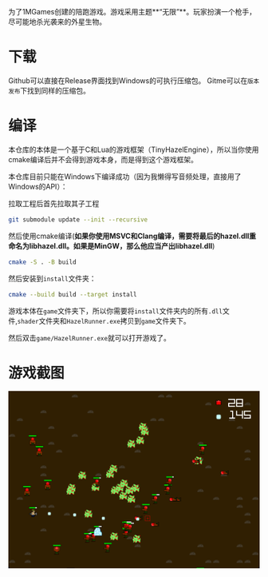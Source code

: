 为了1MGames创建的陪跑游戏。游戏采用主题**“无限”**。玩家扮演一个枪手，尽可能地杀光袭来的外星生物。

# 下载

Github可以直接在Release界面找到Windows的可执行压缩包。
Gitme可以在`版本发布`下找到同样的压缩包。

# 编译

本仓库的本体是一个基于C和Lua的游戏框架（TinyHazelEngine），所以当你使用cmake编译后并不会得到游戏本身，而是得到这个游戏框架。

本仓库目前只能在Windows下编译成功（因为我懒得写音频处理，直接用了Windows的API）：

拉取工程后首先拉取其子工程

```bash
git submodule update --init --recursive
```

然后使用cmake编译(**如果你使用MSVC和Clang编译，需要将最后的hazel.dll重命名为libhazel.dll。如果是MinGW，那么他应当产出libhazel.dll**)

```bash
cmake -S . -B build 
```

然后安装到`install`文件夹：

```bash
cmake --build build --target install
```

游戏本体在`game`文件夹下，所以你需要将`install`文件夹内的所有`.dll`文件,`shader`文件夹和`HazelRunner.exe`拷贝到`game`文件夹下。

然后双击`game/HazelRunner.exe`就可以打开游戏了。

# 游戏截图

![snapshot](./snapshot/snapshot.png)